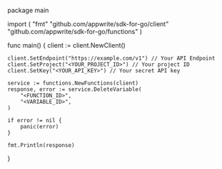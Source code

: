 package main

import (
    "fmt"
    "github.com/appwrite/sdk-for-go/client"
    "github.com/appwrite/sdk-for-go/functions"
)

func main() {
    client := client.NewClient()

    client.SetEndpoint("https://example.com/v1") // Your API Endpoint
    client.SetProject("<YOUR_PROJECT_ID>") // Your project ID
    client.SetKey("<YOUR_API_KEY>") // Your secret API key

    service := functions.NewFunctions(client)
    response, error := service.DeleteVariable(
        "<FUNCTION_ID>",
        "<VARIABLE_ID>",
    )

    if error != nil {
        panic(error)
    }

    fmt.Println(response)
}
